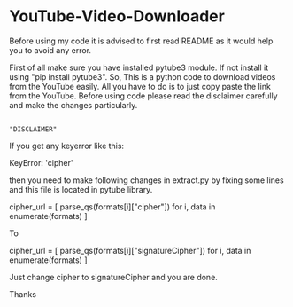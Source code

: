 # YouTube-Video-Downloader
Before using my code it is advised to first read README as it would help you to avoid any error.

First of all make sure you have installed pytube3 module. If not install it using "pip install pytube3".
So, This is a python code to download videos from the YouTube easily.
All you have to do is to just copy paste the link from the YouTube. 
Before using code please read the disclaimer carefully and make the changes particularly.

                                                               "DISCLAIMER"
If you get any keyerror like this: 

KeyError: 'cipher'

then you need to make following changes in extract.py by fixing some lines and this file is located in pytube library.

cipher_url = [
                parse_qs(formats[i]["cipher"]) for i, data in enumerate(formats)
            ]



To


cipher_url = [
                parse_qs(formats[i]["signatureCipher"]) for i, data in enumerate(formats)
            ]
            
            
Just change cipher to signatureCipher and you are done.

Thanks

